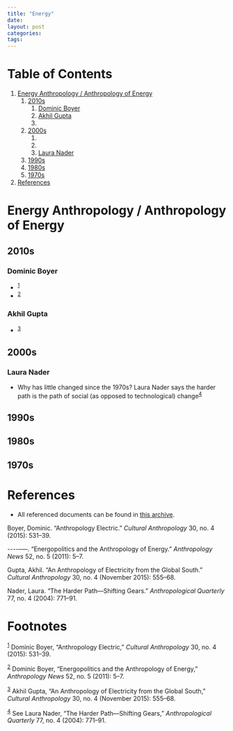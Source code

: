 ```yaml
---
title: "Energy"
date: 
layout: post
categories: 
tags: 
---
```


# Table of Contents

1.  [Energy Anthropology / Anthropology of Energy](#energy-anthropology-anthropology-of-energy)
    1.  [2010s](#s)
        1.  [Dominic Boyer](#dominic-boyer)
        2.  [Akhil Gupta](#akhil-gupta)
        3.  [](#section)
    2.  [2000s](#s-1)
        1.  [](#section-1)
        2.  [](#section-2)
        3.  [Laura Nader](#laura-nader)
    3.  [1990s](#s-2)
    4.  [1980s](#s-3)
    5.  [1970s](#s-4)
2.  [References](#references)


<a id="energy-anthropology-anthropology-of-energy"></a>

# Energy Anthropology / Anthropology of Energy


<a id="s"></a>

## 2010s


<a id="dominic-boyer"></a>

### Dominic Boyer

-   <sup><a id="fnr.1" class="footref" href="#fn.1">1</a></sup>
-   <sup><a id="fnr.2" class="footref" href="#fn.2">2</a></sup>


<a id="akhil-gupta"></a>

### Akhil Gupta

-   <sup><a id="fnr.3" class="footref" href="#fn.3">3</a></sup>


<a id="section"></a>

### 


<a id="s-1"></a>

## 2000s


<a id="section-1"></a>

### 


<a id="section-2"></a>

### 


<a id="laura-nader"></a>

### Laura Nader

-   Why has little changed since the 1970s? Laura Nader says the harder
    path is the path of social (as opposed to technological) change<sup><a id="fnr.4" class="footref" href="#fn.4">4</a></sup>


<a id="s-2"></a>

## 1990s


<a id="s-3"></a>

## 1980s


<a id="s-4"></a>

## 1970s


<a id="references"></a>

# References

-   All referenced documents can be found in
    [this
    archive](https://drive.google.com/drive/folders/11VAyGIgfx7l57NQRRElpLsyMr8lY4bqq?usp=sharing).

<a id="org0a3fadc"></a>

<a id="org23b5dbc"></a>
Boyer, Dominic. “Anthropology Electric.” *Cultural Anthropology* 30, no.
4 (2015): 531&#x2013;39.

<a id="org806a50a"></a>
----&#x2013;&#x2014;. “Energopolitics and the Anthropology of Energy.”
*Anthropology News* 52, no. 5 (2011): 5&#x2013;7.

<a id="orge50ffe8"></a>
Gupta, Akhil. “An Anthropology of Electricity from the Global South.”
*Cultural Anthropology* 30, no. 4 (November 2015): 555&#x2013;68.

<a id="orge5a33c3"></a>
Nader, Laura. “The Harder Path&#x2014;Shifting Gears.” *Anthropological
Quarterly* 77, no. 4 (2004): 771&#x2013;91.

# Footnotes

<sup><a id="fn.1" href="#fnr.1">1</a></sup> Dominic Boyer, “Anthropology Electric,” *Cultural Anthropology*
30, no. 4 (2015): 531&#x2013;39.

<sup><a id="fn.2" href="#fnr.2">2</a></sup> Dominic Boyer, “Energopolitics and the Anthropology of Energy,”
*Anthropology News* 52, no. 5 (2011): 5&#x2013;7.

<sup><a id="fn.3" href="#fnr.3">3</a></sup> Akhil Gupta, “An Anthropology of Electricity from the Global
South,” *Cultural Anthropology* 30, no. 4 (November 2015):
555&#x2013;68.

<sup><a id="fn.4" href="#fnr.4">4</a></sup> See Laura Nader, “The Harder Path&#x2014;Shifting Gears,”
*Anthropological Quarterly* 77, no. 4 (2004): 771&#x2013;91.
